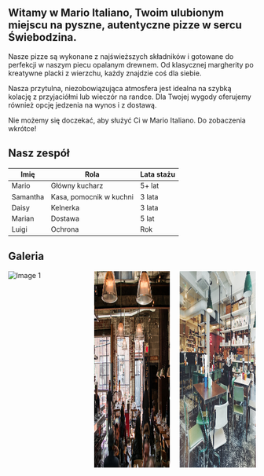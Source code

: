 
## Witamy w <strong>Mario Italiano</strong>, Twoim ulubionym miejscu na pyszne, autentyczne pizze w sercu Świebodzina.

Nasze pizze są wykonane z najświeższych składników i gotowane do perfekcji w naszym piecu opalanym drewnem. Od klasycznej margherity po kreatywne placki z wierzchu, każdy znajdzie coś dla siebie.


Nasza przytulna, niezobowiązująca atmosfera jest idealna na szybką kolację z przyjaciółmi lub wieczór na randce. Dla Twojej wygody oferujemy również opcję jedzenia na wynos i z dostawą.

Nie możemy się doczekać, aby służyć Ci w Mario Italiano. Do zobaczenia wkrótce!


## Nasz zespół 

| Imię  | Rola  | Lata stażu |
|-------|-------|-------------------|
| Mario | Główny kucharz | 5+ lat        |
| Samantha | Kasa, pomocnik w kuchni | 3 lata       |
| Daisy    | Kelnerka                   |    3 lata           |
| Marian         |                     Dostawa       |  5 lat                   |
| Luigi | Ochrona | Rok        |


## Galeria

<div class="grid" style=" display: grid;
    grid-template-columns: repeat(3, 1fr);
    grid-gap: 20px;">
  <img src="img/pizzeria1.jpg" alt="Image 1" style="width:2fr; height:400px;">
  <img src="img/pizzeria2.jpg" alt="Image 2" style="width:1fr; height:400px;">
  <img src="img/pizzeria3.jpg" alt="Image 3" style="width:1fr; height:400px;">

</div>


